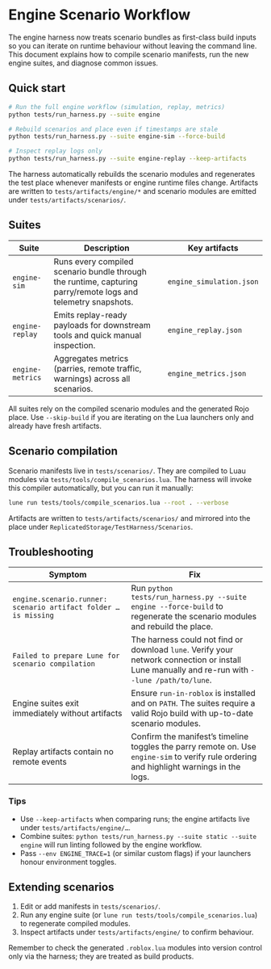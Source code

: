 # Engine Scenario Workflow

The engine harness now treats scenario bundles as first-class build inputs so you can iterate on runtime behaviour without leaving the command line. This document explains how to compile scenario manifests, run the new engine suites, and diagnose common issues.

## Quick start

```bash
# Run the full engine workflow (simulation, replay, metrics)
python tests/run_harness.py --suite engine

# Rebuild scenarios and place even if timestamps are stale
python tests/run_harness.py --suite engine-sim --force-build

# Inspect replay logs only
python tests/run_harness.py --suite engine-replay --keep-artifacts
```

The harness automatically rebuilds the scenario modules and regenerates the test place whenever manifests or engine runtime files change. Artifacts are written to `tests/artifacts/engine/*` and scenario modules are emitted under `tests/artifacts/scenarios/`.

## Suites

| Suite | Description | Key artifacts |
| --- | --- | --- |
| `engine-sim` | Runs every compiled scenario bundle through the runtime, capturing parry/remote logs and telemetry snapshots. | `engine_simulation.json` |
| `engine-replay` | Emits replay-ready payloads for downstream tools and quick manual inspection. | `engine_replay.json` |
| `engine-metrics` | Aggregates metrics (parries, remote traffic, warnings) across all scenarios. | `engine_metrics.json` |

All suites rely on the compiled scenario modules and the generated Rojo place. Use `--skip-build` if you are iterating on the Lua launchers only and already have fresh artifacts.

## Scenario compilation

Scenario manifests live in `tests/scenarios/`. They are compiled to Luau modules via `tests/tools/compile_scenarios.lua`. The harness will invoke this compiler automatically, but you can run it manually:

```bash
lune run tests/tools/compile_scenarios.lua --root . --verbose
```

Artifacts are written to `tests/artifacts/scenarios/` and mirrored into the place under `ReplicatedStorage/TestHarness/Scenarios`.

## Troubleshooting

| Symptom | Fix |
| --- | --- |
| `engine.scenario.runner: scenario artifact folder … is missing` | Run `python tests/run_harness.py --suite engine --force-build` to regenerate the scenario modules and rebuild the place. |
| `Failed to prepare Lune for scenario compilation` | The harness could not find or download `lune`. Verify your network connection or install Lune manually and re-run with `--lune /path/to/lune`. |
| Engine suites exit immediately without artifacts | Ensure `run-in-roblox` is installed and on `PATH`. The suites require a valid Rojo build with up-to-date scenario modules. |
| Replay artifacts contain no remote events | Confirm the manifest’s timeline toggles the parry remote on. Use `engine-sim` to verify rule ordering and highlight warnings in the logs. |

### Tips

* Use `--keep-artifacts` when comparing runs; the engine artifacts live under `tests/artifacts/engine/…`.
* Combine suites: `python tests/run_harness.py --suite static --suite engine` will run linting followed by the engine workflow.
* Pass `--env ENGINE_TRACE=1` (or similar custom flags) if your launchers honour environment toggles.

## Extending scenarios

1. Edit or add manifests in `tests/scenarios/`.
2. Run any engine suite (or `lune run tests/tools/compile_scenarios.lua`) to regenerate compiled modules.
3. Inspect artifacts under `tests/artifacts/engine/` to confirm behaviour.

Remember to check the generated `.roblox.lua` modules into version control only via the harness; they are treated as build products.
